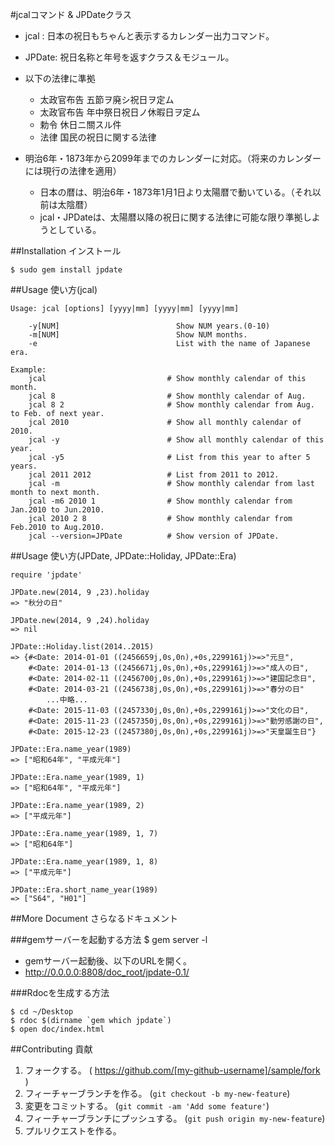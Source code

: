 #jcalコマンド & JPDateクラス

* jcal  : 日本の祝日もちゃんと表示するカレンダー出力コマンド。
* JPDate: 祝日名称と年号を返すクラス＆モジュール。
* 以下の法律に準拠
  * 太政官布告 五節ヲ廃シ祝日ヲ定ム
  * 太政官布告 年中祭日祝日ノ休暇日ヲ定ム
  * 勅令 休日ニ關スル件
  * 法律 国民の祝日に関する法律

* 明治6年・1873年から2099年までのカレンダーに対応。（将来のカレンダーには現行の法律を適用）
  * 日本の暦は、明治6年・1873年1月1日より太陽暦で動いている。（それ以前は太陰暦）
  * jcal・JPDateは、太陽暦以降の祝日に関する法律に可能な限り準拠しようとしている。

##Installation インストール

    $ sudo gem install jpdate

##Usage 使い方(jcal)

    Usage: jcal [options] [yyyy|mm] [yyyy|mm] [yyyy|mm]

        -y[NUM]                          Show NUM years.(0-10)
        -m[NUM]                          Show NUM months.
        -e                               List with the name of Japanese era.

    Example:
        jcal                           # Show monthly calendar of this month.
        jcal 8                         # Show monthly calendar of Aug.
        jcal 8 2                       # Show monthly calendar from Aug. to Feb. of next year.
        jcal 2010                      # Show all monthly calendar of 2010.
        jcal -y                        # Show all monthly calendar of this year.
        jcal -y5                       # List from this year to after 5 years.
        jcal 2011 2012                 # List from 2011 to 2012.
        jcal -m                        # Show monthly calendar from last month to next month.
        jcal -m6 2010 1                # Show monthly calendar from Jan.2010 to Jun.2010.
        jcal 2010 2 8                  # Show monthly calendar from Feb.2010 to Aug.2010.
        jcal --version=JPDate          # Show version of JPDate.

##Usage 使い方(JPDate, JPDate::Holiday, JPDate::Era)

    require 'jpdate'
    
    JPDate.new(2014, 9 ,23).holiday
    => "秋分の日"
    
    JPDate.new(2014, 9 ,24).holiday
    => nil

    JPDate::Holiday.list(2014..2015)
    => {#<Date: 2014-01-01 ((2456659j,0s,0n),+0s,2299161j)>=>"元旦",
        #<Date: 2014-01-13 ((2456671j,0s,0n),+0s,2299161j)>=>"成人の日",
        #<Date: 2014-02-11 ((2456700j,0s,0n),+0s,2299161j)>=>"建国記念日",
        #<Date: 2014-03-21 ((2456738j,0s,0n),+0s,2299161j)>=>"春分の日"
            ...中略...
        #<Date: 2015-11-03 ((2457330j,0s,0n),+0s,2299161j)>=>"文化の日",
        #<Date: 2015-11-23 ((2457350j,0s,0n),+0s,2299161j)>=>"勤労感謝の日",
        #<Date: 2015-12-23 ((2457380j,0s,0n),+0s,2299161j)>=>"天皇誕生日"}
    
    JPDate::Era.name_year(1989)
    => ["昭和64年", "平成元年"]
    
    JPDate::Era.name_year(1989, 1)
    => ["昭和64年", "平成元年"]
    
    JPDate::Era.name_year(1989, 2)
    => ["平成元年"]
    
    JPDate::Era.name_year(1989, 1, 7)
    => ["昭和64年"]
    
    JPDate::Era.name_year(1989, 1, 8)
    => ["平成元年"]
    
    JPDate::Era.short_name_year(1989)
    => ["S64", "H01"]

##More Document さらなるドキュメント

###gemサーバーを起動する方法
    $ gem server -l

* gemサーバー起動後、以下のURLを開く。
* http://0.0.0.0:8808/doc_root/jpdate-0.1/

###Rdocを生成する方法

    $ cd ~/Desktop
    $ rdoc $(dirname `gem which jpdate`)
    $ open doc/index.html

##Contributing 貢献

1. フォークする。 ( https://github.com/[my-github-username]/sample/fork )
2. フィーチャーブランチを作る。 (`git checkout -b my-new-feature`)
3. 変更をコミットする。 (`git commit -am 'Add some feature'`)
4. フィーチャーブランチにプッシュする。 (`git push origin my-new-feature`)
5. プルリクエストを作る。
